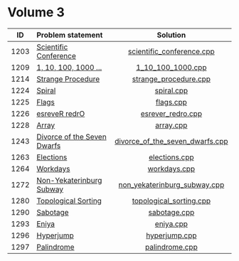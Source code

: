 # Volume 3

|  ID  |        Problem statement        |              Solution               |
|:----:|:--------------------------------|:-----------------------------------:|
| 1203 | [Scientific Conference][]       | [scientific_conference.cpp][]       |
| 1209 | [1, 10, 100, 1000 ...][]        | [1_10_100_1000.cpp][]               |
| 1214 | [Strange Procedure][]           | [strange_procedure.cpp][]           |
| 1224 | [Spiral][]                      | [spiral.cpp][]                      |
| 1225 | [Flags][]                       | [flags.cpp][]                       |
| 1226 | [esreveR redrO][]               | [esrever_redro.cpp][]               |
| 1228 | [Array][]                       | [array.cpp][]                       |
| 1243 | [Divorce of the Seven Dwarfs][] | [divorce_of_the_seven_dwarfs.cpp][] |
| 1263 | [Elections][]                   | [elections.cpp][]                   |
| 1264 | [Workdays][]                    | [workdays.cpp][]                    |
| 1272 | [Non-Yekaterinburg Subway][]    | [non_yekaterinburg_subway.cpp][]    |
| 1280 | [Topological Sorting][]         | [topological_sorting.cpp][]         |
| 1290 | [Sabotage][]                    | [sabotage.cpp][]                    |
| 1293 | [Eniya][]                       | [eniya.cpp][]                       |
| 1296 | [Hyperjump][]                   | [hyperjump.cpp][]                   |
| 1297 | [Palindrome][]                  | [palindrome.cpp][]                  |

[Scientific Conference]:       http://acm.timus.ru/problem.aspx?space=1&num=1203
[1, 10, 100, 1000 ...]:        http://acm.timus.ru/problem.aspx?space=1&num=1209
[Strange Procedure]:           http://acm.timus.ru/problem.aspx?space=1&num=1214
[Spiral]:                      http://acm.timus.ru/problem.aspx?space=1&num=1224
[Flags]:                       http://acm.timus.ru/problem.aspx?space=1&num=1225
[esreveR redrO]:               http://acm.timus.ru/problem.aspx?space=1&num=1226
[Array]:                       http://acm.timus.ru/problem.aspx?space=1&num=1228
[Divorce of the Seven Dwarfs]: http://acm.timus.ru/problem.aspx?space=1&num=1243
[Elections]:                   http://acm.timus.ru/problem.aspx?space=1&num=1263
[Workdays]:                    http://acm.timus.ru/problem.aspx?space=1&num=1264
[Non-Yekaterinburg Subway]:    http://acm.timus.ru/problem.aspx?space=1&num=1272
[Topological Sorting]:         http://acm.timus.ru/problem.aspx?num=1280
[Sabotage]:                    http://acm.timus.ru/problem.aspx?space=1&num=1290
[Eniya]:                       http://acm.timus.ru/problem.aspx?space=1&num=1293
[Hyperjump]:                   http://acm.timus.ru/problem.aspx?space=1&num=1296
[Palindrome]:                  http://acm.timus.ru/problem.aspx?space=1&num=1297

[scientific_conference.cpp]:       scientific_conference.cpp
[1_10_100_1000.cpp]:               1_10_100_1000.cpp
[strange_procedure.cpp]:           strange_procedure.cpp
[spiral.cpp]:                      spiral.cpp
[flags.cpp]:                       flags.cpp
[esrever_redro.cpp]:               esrever_redro.cpp
[array.cpp]:                       array.cpp
[divorce_of_the_seven_dwarfs.cpp]: divorce_of_the_seven_dwarfs.cpp
[elections.cpp]:                   elections.cpp
[workdays.cpp]:                    workdays.cpp
[non_yekaterinburg_subway.cpp]:    non_yekaterinburg_subway.cpp
[topological_sorting.cpp]:         topological_sorting.cpp
[sabotage.cpp]:                    sabotage.cpp
[eniya.cpp]:                       eniya.cpp
[hyperjump.cpp]:                   hyperjump.cpp
[palindrome.cpp]:                  palindrome.cpp
